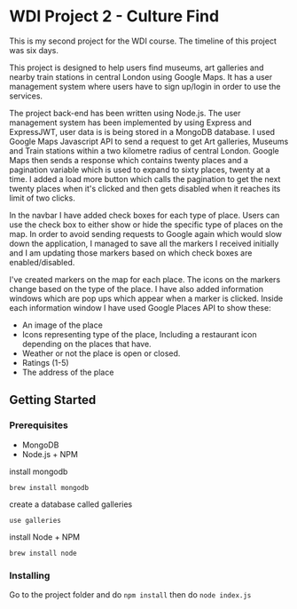 # WDI Project 2 - Culture Find

This is my second project for the WDI course. The timeline of this project was six days.

This project is designed to help users find museums, art galleries and nearby train stations in central London using Google Maps.
It has a user management system where users have to sign up/login in order to use the services.

The project back-end has been written using Node.js.
The user management system has been implemented by using Express and ExpressJWT, user data is is being stored in a MongoDB database. I used Google Maps Javascript API to send a request to get Art galleries, Museums and Train stations within a two kilometre radius of central London.
Google Maps then sends a response which contains twenty places and a pagination variable which is used to expand to sixty places, twenty at a time. I added a load more button which calls the pagination to get the next twenty places when it's clicked and then gets disabled when it reaches its limit of two clicks.

In the navbar I have added check boxes for each type of place. Users can use the check box to either show or hide the specific type of places on the map. In order to avoid sending requests to Google again which would slow down the application, I managed to save all the markers I received initially and I am updating those markers based on which check boxes are enabled/disabled.


I've created markers on the map for each place. The icons on the markers change based on the type of the place. I have also added information windows which are pop ups which appear when a marker is clicked. Inside each information window I have used Google Places API to show these:
* An image of the place
* Icons representing type of the place, Including a restaurant icon depending on the places that have.
* Weather or not the place is open or closed.
* Ratings (1-5)
* The address of the place

## Getting Started

### Prerequisites
* MongoDB
* Node.js + NPM

install mongodb
```
brew install mongodb
```
create a database called galleries
```
use galleries
```
install Node + NPM
```
brew install node
```
### Installing
Go to the project folder and do ``` npm install ```
then do ```node index.js```
